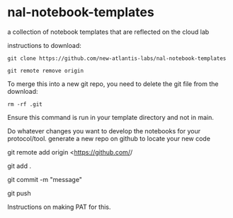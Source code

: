 # nal-notebook-templates
a collection of notebook templates that are reflected on the cloud lab

instructions to download:

    git clone https://github.com/new-atlantis-labs/nal-notebook-templates

    git remote remove origin 

To merge this into a new git repo, you need to delete the git file from the download:

    rm -rf .git

Ensure this command is run in your template directory and not in main.

Do whatever changes you want to develop the notebooks for your protocol/tool.
generate a new repo on github to locate your new code 

  git remote add origin <https://github.com/<username>/<repo-name>

  git add . 

  git commit -m "message"

  git push 
  
Instructions on making PAT for this.

  
